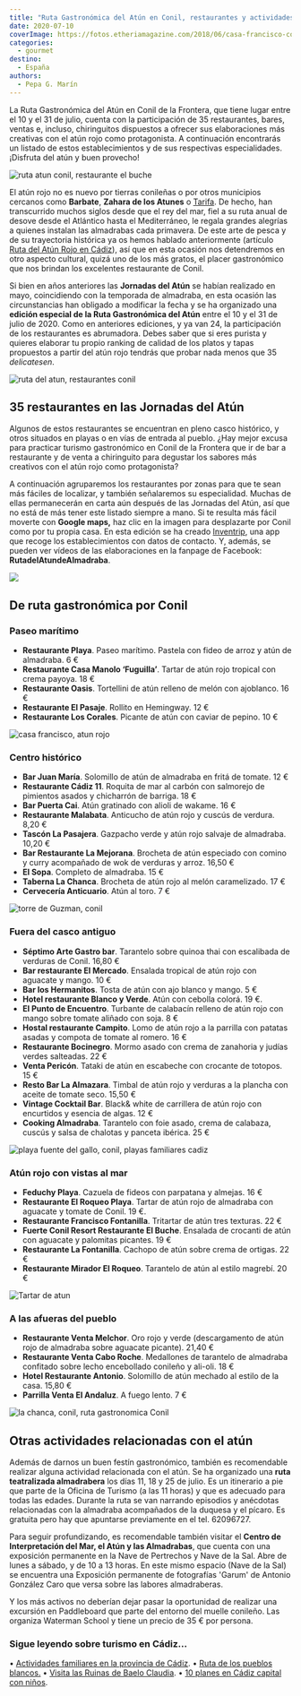 ```yaml
---
title: "Ruta Gastronómica del Atún en Conil, restaurantes y actividades"
date: 2020-07-10
coverImage: https://fotos.etheriamagazine.com/2018/06/casa-francisco-conil-ruta-del-atun-e1649843723568.jpg
categories: 
  - gourmet
destino: 
  - España
authors: 
  - Pepa G. Marín
---
```


La Ruta Gastronómica del Atún en Conil de la Frontera, que tiene lugar entre el 10 y el 
31 de julio, cuenta con la participación de 35 restaurantes, bares, ventas e, incluso, 
chiringuitos dispuestos a ofrecer sus elaboraciones más creativas con el atún rojo como 
protagonista. A continuación encontrarás un listado de estos establecimientos y de sus 
respectivas especialidades. ¡Disfruta del atún y buen provecho! 

![ruta atun conil, restaurante el buche](https://fotos.etheriamagazine.com/2020/07/ruta-del-atun-hotel-fuerte.jpg "Restaurante El Buche © Hotel Fuerte Conil-Resort.")

El atún rojo no es nuevo por tierras conileñas o por otros municipios cercanos como 
**Barbate**, **Zahara de los Atunes** o [Tarifa](https://etheriamagazine.com/2020/07/06/viajes-por-espana-tarifa-con-amigas-aires-de-windsurf/). 
De hecho, han transcurrido muchos siglos desde que el rey del mar, fiel a su ruta anual 
de desove desde el Atlántico hasta el Mediterráneo, le regala grandes alegrías a quienes 
instalan las almadrabas cada primavera. De este arte de pesca y de su trayectoria 
histórica ya os hemos hablado anteriormente (artículo [Ruta del Atún Rojo en 
Cádiz](https://etheriamagazine.com/2018/06/12/ruta-del-atun-rojo-en-cadiz/)), así que en 
esta ocasión nos detendremos en otro aspecto cultural, quizá uno de los más gratos, el 
placer gastronómico que nos brindan los excelentes restaurante de Conil. 

Si bien en años anteriores las **Jornadas del Atún** se habían realizado en mayo, 
coincidiendo con la temporada de almadraba, en esta ocasión las circunstancias han 
obligado a modificar la fecha y se ha organizado una **edición especial de la Ruta 
Gastronómica del Atún** entre el 10 y el 31 de julio de 2020. Como en anteriores 
ediciones, y ya van 24, la participación de los restaurantes es abrumadora. Debes saber 
que si eres purista y quieres elaborar tu propio ranking de calidad de los platos y 
tapas propuestos a partir del atún rojo tendrás que probar nada menos que 35 
_delicatesen_. 

![ruta del atun, restaurantes conil](https://fotos.etheriamagazine.com/2020/07/cartel-ruta-atun-conil-2020.jpg "Cartel Ruta Gastronómica del Atún en Conil.")

## 35 restaurantes en las Jornadas del Atún

Algunos de estos restaurantes se encuentran en pleno casco histórico, y otros situados 
en playas o en vías de entrada al pueblo. ¿Hay mejor excusa para practicar turismo 
gastronómico en Conil de la Frontera que ir de bar a restaurante y de venta a 
chiringuito para degustar los sabores más creativos con el atún rojo como protagonista? 

A continuación agruparemos los restaurantes por zonas para que te sean más fáciles de 
localizar, y también señalaremos su especialidad. Muchas de ellas permanecerán en carta 
aún después de las Jornadas del Atún, así que no está de más tener este listado siempre 
a mano. Si te resulta más fácil moverte con **Google maps,** haz clic en la imagen para 
desplazarte por Conil como por tu propia casa. En esta edición se ha creado [Inventrip](https://inventrip.com/conil/trip/3743), 
una app que recoge los establecimientos con datos de contacto. Y, además, se pueden ver 
vídeos de las elaboraciones en la fanpage de Facebook: **RutadelAtundeAlmadraba**. 

[![](https://fotos.etheriamagazine.com/2020/07/mapa-ruta-atun-rojo-conil.jpg)](https://www.google.com/maps/d/edit?mid=1xgfDDIKl1C0jXwEsed-phE_-P9zrO24E&usp=sharing)

## De ruta gastronómica por Conil

### Paseo marítimo

- **Restaurante Playa**. Paseo marítimo. Pastela con fideo de arroz y atún de almadraba. 6 €
- **Restaurante Casa Manolo ‘Fuguilla’**. Tartar de atún rojo tropical con crema payoya. 18 €
- **Restaurante Oasis**. Tortellini de atún relleno de melón con ajoblanco. 16 €
- **Restaurante El Pasaje**. Rollito en Hemingway. 12 €
- **Restaurante Los Corales**. Picante de atún con caviar de pepino. 10 €

![casa francisco, atun rojo](https://fotos.etheriamagazine.com/2018/06/casa-francisco-conil-ruta-del-atun.jpg "Vistas desde Casa Francisco. © Etheria Magazine")

### Centro histórico

- **Bar Juan María**. Solomillo de atún de almadraba en fritá de tomate. 12 €
- **Restaurante Cádiz 11**. Roquita de mar al carbón con salmorejo de pimientos asados y chicharrón de barriga. 18 €
- **Bar Puerta Cai**. Atún gratinado con alioli de wakame. 16 €
- **Restaurante Malabata**. Anticucho de atún rojo y cuscús de verdura. 8,20 €
- **Tascón La Pasajera**. Gazpacho verde y atún rojo salvaje de almadraba. 10,20 €
- **Bar Restaurante La Mejorana**. Brocheta de atún especiado con comino y curry acompañado de wok de verduras y arroz. 16,50 €
- **El Sopa**. Completo de almadraba. 15 €
- **Taberna La Chanca**. Brocheta de atún rojo al melón caramelizado. 17 €
- **Cervecería Anticuario**. Atún al toro. 7 €

![torre de Guzman, conil](https://fotos.etheriamagazine.com/2018/06/torre-de-guzman-conil-ruta-del-atun.jpg "Torre de Guzmán (Conil). © Etheria Magazine")

### Fuera del casco antiguo

- **Séptimo Arte Gastro bar**. Tarantelo sobre quinoa thai con escalibada de verduras de Conil. 16,80 €
- **Bar restaurante El Mercado**. Ensalada tropical de atún rojo con aguacate y mango. 10 €
- **Bar los Hermanitos**. Tosta de atún con ajo blanco y mango. 5 €
- **Hotel restaurante Blanco y Verde**. Atún con cebolla colorá. 19 €.
- **El Punto de Encuentro**. Turbante de calabacín relleno de atún rojo con mango sobre tomate aliñado con soja. 8 €
- **Hostal restaurante Campito**. Lomo de atún rojo a la parrilla con patatas asadas y compota de tomate al romero. 16 €
- **Restaurante Bocinegro**. Mormo asado con crema de zanahoria y judías verdes salteadas. 22 €
- **Venta Pericón**. Tataki de atún en escabeche con crocante de totopos. 15 €
- **Resto Bar La Almazara**. Timbal de atún rojo y verduras a la plancha con aceite de tomate seco. 15,50 €
- **Vintage Cocktail Bar**. Black& white de carrillera de atún rojo con encurtidos y esencia de algas. 12 €
- **Cooking Almadraba**. Tarantelo con foie asado, crema de calabaza, cuscús y salsa de chalotas y panceta ibérica. 25 €

![playa fuente del gallo, conil, playas familiares cadiz](https://fotos.etheriamagazine.com/2020/03/playa-familiar-conil.jpg "Playa Fuente del Gallo (Conil). © Etheria Magazine")

### Atún rojo con vistas al mar

- **Feduchy Playa**. Cazuela de fideos con parpatana y almejas. 16 €
- **Restaurante El Roqueo Playa**. Tartar de atún rojo de almadraba con aguacate y tomate de Conil. 19 €.
- **Restaurante Francisco Fontanilla**. Tritartar de atún tres texturas. 22 €
- **Fuerte Conil Resort Restaurante El Buche**. Ensalada de crocanti de atún con aguacate y palomitas picantes. 19 €
- **Restaurante La Fontanilla**. Cachopo de atún sobre crema de ortigas. 22 €
- **Restaurante Mirador El Roqueo**. Tarantelo de atún al estilo magrebí. 20 €

![Tartar de atun](https://fotos.etheriamagazine.com/2018/06/tartar-ruta-del-atun.jpg "Tartar de atún rojo. © Etheria Magazine")

### A las afueras del pueblo

- **Restaurante Venta Melchor**. Oro rojo y verde (descargamento de atún rojo de almadraba sobre aguacate picante). 21,40 €
- **Restaurante Venta Cabo Roche**. Medallones de tarantelo de almadraba confitado sobre lecho encebollado conileño y ali-oli. 18 €
- **Hotel Restaurante Antonio**. Solomillo de atún mechado al estilo de la casa. 15,80 €
- **Parrilla Venta El Andaluz**. A fuego lento. 7 €

![la chanca, conil, ruta gastronomica Conil](https://fotos.etheriamagazine.com/2018/06/chanca-museo-del-atun-conil-ruta-del-atun.jpg "La Chanca. © Etheria Magazine")

## Otras actividades relacionadas con el atún

Además de darnos un buen festín gastronómico, también es recomendable realizar alguna 
actividad relacionada con el atún. Se ha organizado una **ruta teatralizada 
almadrabera** los días 11, 18 y 25 de julio. Es un itinerario a pie que parte de la 
Oficina de Turismo (a las 11 horas) y que es adecuado para todas las edades. Durante la 
ruta se van narrando episodios y anécdotas relacionadas con la almadraba acompañados de 
la duquesa y el pícaro. Es gratuita pero hay que apuntarse previamente en el tel. 
62096727. 

Para seguir profundizando, es recomendable también visitar el **Centro de Interpretación 
del Mar, el Atún y las Almadrabas**, que cuenta con una exposición permanente en la Nave 
de Pertrechos y Nave de la Sal. Abre de lunes a sábado, y de 10 a 13 horas. En este 
mismo espacio (Nave de la Sal) se encuentra una Exposición permanente de fotografías 
'Garum' de Antonio González Caro que versa sobre las labores almadraberas. 

Y los más activos no deberían dejar pasar la oportunidad de realizar una excursión en 
Paddleboard que parte del entorno del muelle conileño. Las organiza Waterman School y 
tiene un precio de 35 € por persona. 

### Sigue leyendo sobre turismo en Cádiz...

• [Actividades familiares en la provincia de 
Cádiz](https://etheriamagazine.com/2020/03/12/12-actividades-familiares-para-viajes-con-ninos-en-cadiz/). 
• [Ruta de los pueblos 
blancos.](https://etheriamagazine.com/2018/11/02/ruta-por-los-pueblos-blancos-de-cadiz/) 
• [Visita las Ruinas de Baelo 
Claudia](https://etheriamagazine.com/2019/08/22/guia-que-ver-ruinas-romanas-baelo-claudia-playa-bolonia/). 
• [10 planes en Cádiz capital con 
niños](https://etheriamagazine.com/2019/10/17/10-planes-con-ninos-en-cadiz-capital/).
